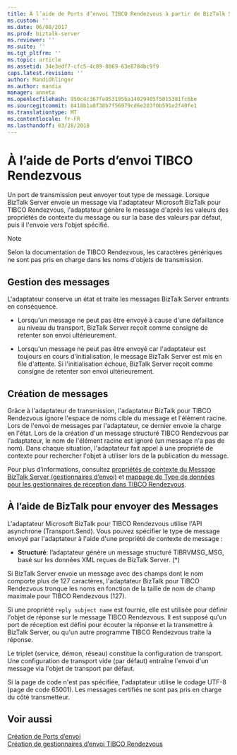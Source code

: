 ```yaml
---
title: À l’aide de Ports d’envoi TIBCO Rendezvous à partir de BizTalk Server | Documents Microsoft
ms.custom: ''
ms.date: 06/08/2017
ms.prod: biztalk-server
ms.reviewer: ''
ms.suite: ''
ms.tgt_pltfrm: ''
ms.topic: article
ms.assetid: 34e3edf7-cfc5-4c89-8069-63e8784bc9f9
caps.latest.revision: ''
author: MandiOhlinger
ms.author: mandia
manager: anneta
ms.openlocfilehash: 950c4c367fe053195ba14029405f5015381fc6be
ms.sourcegitcommit: 8418b1a8f38b7f56979cd6e203f0b591e2f40fe1
ms.translationtype: MT
ms.contentlocale: fr-FR
ms.lasthandoff: 03/28/2018
---
```

# <a name="using-tibco-rendezvous-send-ports"></a>À l’aide de Ports d’envoi TIBCO Rendezvous
Un port de transmission peut envoyer tout type de message. Lorsque BizTalk Server envoie un message via l'adaptateur Microsoft BizTalk pour TIBCO Rendezvous, l'adaptateur génère le message d'après les valeurs des propriétés de contexte du message ou sur la base des valeurs par défaut, puis il l'envoie vers l'objet spécifié.  
  
> [!NOTE]
>  Selon la documentation de TIBCO Rendezvous, les caractères génériques ne sont pas pris en charge dans les noms d'objets de transmission.  
  
## <a name="message-handling"></a>Gestion des messages  
 L'adaptateur conserve un état et traite les messages BizTalk Server entrants en conséquence.  
  
-   Lorsqu'un message ne peut pas être envoyé à cause d'une défaillance au niveau du transport, BizTalk Server reçoit comme consigne de retenter son envoi ultérieurement.  
  
-   Lorsqu'un message ne peut pas être envoyé car l'adaptateur est toujours en cours d'initialisation, le message BizTalk Server est mis en file d'attente. Si l'initialisation échoue, BizTalk Server reçoit comme consigne de retenter son envoi ultérieurement.  
  
## <a name="message-generation"></a>Création de messages  
 Grâce à l'adaptateur de transmission, l'adaptateur BizTalk pour TIBCO Rendezvous ignore l'espace de noms cible du message et l'élément racine. Lors de l'envoi de messages par l'adaptateur, ce dernier envoie la charge en l'état. Lors de la création d'un message structuré TIBCO Rendezvous par l'adaptateur, le nom de l'élément racine est ignoré (un message n'a pas de nom). Dans chaque situation, l'adaptateur fait appel à une propriété de contexte pour rechercher l'objet à utiliser lors de la publication du message.  
  
 Pour plus d’informations, consultez [propriétés de contexte du Message BizTalk Server (gestionnaires d’envoi)](../core/biztalk-server-message-context-properties-send-handlers.md) et [mappage de Type de données pour les gestionnaires de réception dans TIBCO Rendezvous](../core/data-type-mapping-for-receive-handlers-in-tibco-rendezvous.md).  

## <a name="using-biztalk-to-send-messages"></a>À l’aide de BizTalk pour envoyer des Messages
L'adaptateur Microsoft BizTalk pour TIBCO Rendezvous utilise l'API asynchrone (Transport.Send). Vous pouvez spécifier le type de message envoyé par l'adaptateur à l'aide d'une propriété de contexte de message :  
  
-   **Structuré**: l’adaptateur génère un message structuré TIBRVMSG_MSG, basé sur les données XML reçues de BizTalk Server. (*)  
  
 Si BizTalk Server envoie un message avec des champs dont le nom comporte plus de 127 caractères, l'adaptateur BizTalk pour TIBCO Rendezvous tronque les noms en fonction de la taille de nom de champ maximale pour TIBCO Rendezvous (127).  
  
 Si une propriété `reply subject name` est fournie, elle est utilisée pour définir l'objet de réponse sur le message TIBCO Rendezvous. Il est supposé qu'un port de réception est défini pour écouter la réponse et la transmettre à BizTalk Server, ou qu'un autre programme TIBCO Rendezvous traite la réponse.  
  
 Le triplet (service, démon, réseau) constitue la configuration de transport. Une configuration de transport vide (par défaut) entraîne l'envoi d'un message via l'objet de transport par défaut.  
  
 Si la page de code n'est pas spécifiée, l'adaptateur utilise le codage UTF-8 (page de code 65001). Les messages certifiés ne sont pas pris en charge du côté transmetteur.  
  
## <a name="see-also"></a>Voir aussi  
 [Création de Ports d’envoi](../core/creating-send-ports2.md)   
 [Création de gestionnaires d’envoi TIBCO Rendezvous](../core/creating-tibco-rendezvous-send-handlers.md)